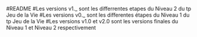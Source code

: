 #README
#Les versions v1._ sont les differrentes etapes du Niveau 2 du tp Jeu de la Vie 
#Les versions v0._ sont les differentes étapes du Niveau 1 du tp Jeu de la Vie
#Les versions v1.0 et v2.0 sont les versions finales du Niveau 1 et Niveau 2 respectivement 

